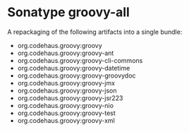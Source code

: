 <!--

    Copyright (c) 2020-present Sonatype, Inc. All rights reserved.

    This program is licensed to you under the Apache License Version 2.0,
    and you may not use this file except in compliance with the Apache License Version 2.0.
    You may obtain a copy of the Apache License Version 2.0 at http://www.apache.org/licenses/LICENSE-2.0.

    Unless required by applicable law or agreed to in writing,
    software distributed under the Apache License Version 2.0 is distributed on an
    "AS IS" BASIS, WITHOUT WARRANTIES OR CONDITIONS OF ANY KIND, either express or implied.
    See the Apache License Version 2.0 for the specific language governing permissions and limitations there under.

-->
# Sonatype groovy-all

A repackaging of the following artifacts into a single bundle:
* org.codehaus.groovy:groovy
* org.codehaus.groovy:groovy-ant
* org.codehaus.groovy:groovy-cli-commons
* org.codehaus.groovy:groovy-datetime
* org.codehaus.groovy:groovy-groovydoc
* org.codehaus.groovy:groovy-jmx
* org.codehaus.groovy:groovy-json
* org.codehaus.groovy:groovy-jsr223
* org.codehaus.groovy:groovy-nio
* org.codehaus.groovy:groovy-test
* org.codehaus.groovy:groovy-xml
